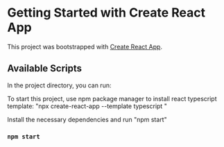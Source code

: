 # Getting Started with Create React App

This project was bootstrapped with [Create React App](https://github.com/facebook/create-react-app).

## Available Scripts

In the project directory, you can run:

To start this project, use npm package manager to install react typescript template:
"npx create-react-app --template typescript <project-name>"

Install the necessary dependencies and run "npm start"

### `npm start`
